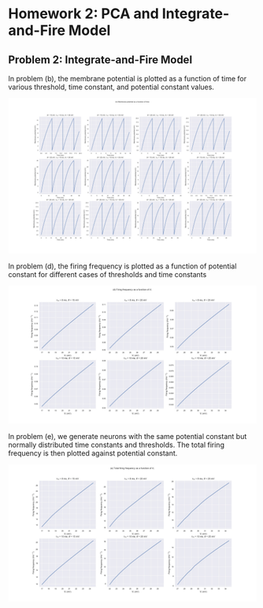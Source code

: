 # Homework 2: PCA and Integrate-and-Fire Model

## Problem 2: Integrate-and-Fire Model

In problem (b), the membrane potential is plotted as
a function of time for various threshold, time constant, 
and potential constant values.

![P2b](P2b.jpg)

In problem (d), the firing frequency is plotted as 
a function of potential constant for different cases 
of thresholds and time constants

![P2d](P2d.jpg)

In problem (e), we generate neurons with the same potential 
constant but normally distributed time constants and 
thresholds. The total firing frequency is then plotted 
against potential constant.

![P2e](P2e.jpg)